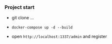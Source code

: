 ### Project start

- git clone ...

- `docker-compose up -d --build`

- open `http://localhost:1337/admin` and register

